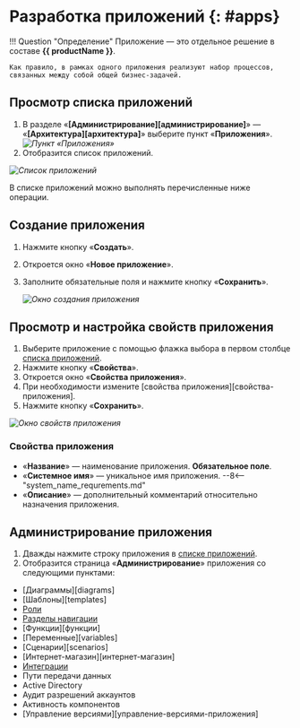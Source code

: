 # Разработка приложений {: #apps}

!!! Question "Определение"
    Приложение — это отдельное решение в составе **{{ productName }}**.

    Как правило, в рамках одного приложения реализуют набор процессов, связанных между собой общей бизнес-задачей.

## Просмотр списка приложений

1. В разделе «**[Администрирование][администрирование]**» — «**[Архитектура][архитектура]**» выберите пункт «**Приложения**».
*![Пункт «Приложения»](administration_business_apps_button.png)*
2. Отобразится список приложений.

*![Список приложений](business_application_list.png)*

В списке приложений можно выполнять перечисленные ниже операции.

## Создание приложения

1. Нажмите кнопку «**Создать**».
2. Откроется окно «**Новое приложение**».
3. Заполните обязательные поля и нажмите кнопку «**Сохранить**».

    *![Окно создания приложения](bussiness_application_creation.png)*

## Просмотр и настройка свойств приложения

1. Выберите приложение с помощью флажка выбора в первом столбце [списка приложений](#просмотр-списка-приложений).
2. Нажмите кнопку «**Свойства**».
3. Откроется окно «**Свойства приложения**».
4. При необходимости измените [свойства приложения][свойства-приложения].
5. Нажмите кнопку «**Сохранить**».

*![Окно свойств приложения](business_application_properties.png)*

### Свойства приложения

* «**Название**» — наименование приложения. **Обязательное поле**.
* «**Системное имя**» — уникальное имя приложения.
--8<-- "system_name_requrements.md"
* «**Описание**» — дополнительный комментарий относительно назначения приложения.

## Администрирование приложения

1. Дважды нажмите строку приложения в [списке приложений](#просмотр-списка-приложений).
2. Отобразится страница «**Администрирование**» приложения со следующими пунктами:

* [Диаграммы][diagrams]
* [Шаблоны][templates]
* [Роли](roles_in_application.md)
* [Разделы навигации](navigation_sections_setup.md)
* [Функции][функции]
* [Переменные][variables]
* [Сценарии][scenarios]
* [Интернет-магазин][интернет-магазин]
* [Интеграции](integrations.md)
* Пути передачи данных
* Active Directory
* Аудит разрешений аккаунтов
* Активность компонентов
* [Управление версиями][управление-версиями-приложения]
